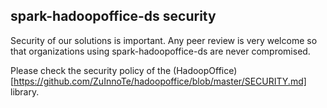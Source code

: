 ## spark-hadoopoffice-ds security
Security of our solutions is important. Any peer review is very welcome so that organizations using spark-hadoopoffice-ds are never compromised.

Please check the security policy of the (HadoopOffice)[https://github.com/ZuInnoTe/hadoopoffice/blob/master/SECURITY.md] library.
